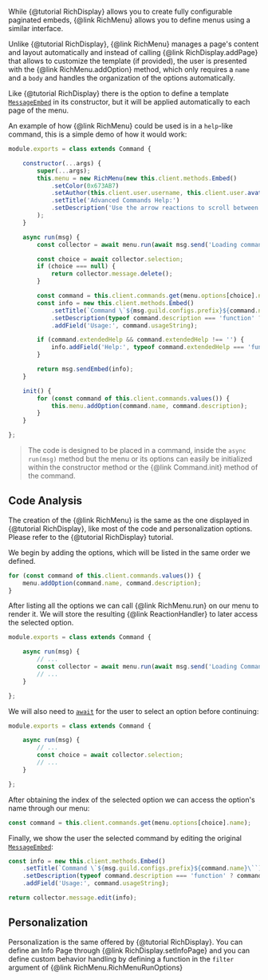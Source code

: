 While {@tutorial RichDisplay} allows you to create fully configurable paginated embeds, {@link RichMenu} allows you to define menus using a similar interface.

Unlike {@tutorial RichDisplay}, {@link RichMenu} manages a page's content and layout automatically and instead of calling {@link RichDisplay.addPage} that allows to customize the template (if provided), the user is presented with the {@link RichMenu.addOption} method, which only requires a `name` and a `body` and handles the organization of the options automatically.

Like {@tutorial RichDisplay} there is the option to define a template [`MessageEmbed`](https://discord.js.org/#/docs/main/master/class/MessageEmbed) in its constructor, but it will be applied automatically to each page of the menu.

An example of how {@link RichMenu} could be used is in a `help`-like command, this is a simple demo of how it would work:

```javascript
module.exports = class extends Command {

	constructor(...args) {
		super(...args);
		this.menu = new RichMenu(new this.client.methods.Embed()
			.setColor(0x673AB7)
			.setAuthor(this.client.user.username, this.client.user.avatarURL())
			.setTitle('Advanced Commands Help:')
			.setDescription('Use the arrow reactions to scroll between pages.\nUse number reactions to select an option.')
		);
	}

	async run(msg) {
		const collector = await menu.run(await msg.send('Loading commands...'));

		const choice = await collector.selection;
		if (choice === null) {
			return collector.message.delete();
		}

		const command = this.client.commands.get(menu.options[choice].name);
		const info = new this.client.methods.Embed()
			.setTitle(`Command \`${msg.guild.configs.prefix}${command.name}\``)
			.setDescription(typeof command.description === 'function' ? command.description(msg) : command.description)
			.addField('Usage:', command.usageString);

		if (command.extendedHelp && command.extendedHelp !== '') {
			info.addField('Help:', typeof command.extendedHelp === 'function' ? command.extendedHelp(msg) : command.extendedHelp);
		}

		return msg.sendEmbed(info);
	}

	init() {
		for (const command of this.client.commands.values()) {
			this.menu.addOption(command.name, command.description);
		}
	}

};
```

> The code is designed to be placed in a command, inside the `async run(msg)` method but the menu or its options can easily be initialized within the constructor method or the {@link Command.init} method of the command.

## Code Analysis

The creation of the {@link RichMenu} is the same as the one displayed in {@tutorial RichDisplay}, like most of the code and personalization options. Please refer to the {@tutorial RichDisplay} tutorial.

We begin by adding the options, which will be listed in the same order we defined.

```javascript
for (const command of this.client.commands.values()) {
	menu.addOption(command.name, command.description);
}
```

After listing all the options we can call {@link RichMenu.run} on our menu to render it.
We will store the resulting {@link ReactionHandler} to later access the selected option.

```javascript
module.exports = class extends Command {

	async run(msg) {
		// ...
		const collector = await menu.run(await msg.send('Loading Commands...'));
		// ...
	}

};
```

We will also need to [`await`](https://developer.mozilla.org/en-US/docs/Web/JavaScript/Reference/Operators/await) for the user to select an option before continuing:

```javascript
module.exports = class extends Command {

	async run(msg) {
		// ...
		const choice = await collector.selection;
		// ...
	}

};
```

After obtaining the index of the selected option we can access the option's name through our menu:

```javascript
const command = this.client.commands.get(menu.options[choice].name);
```

Finally, we show the user the selected command by editing the original [`MessageEmbed`](https://discord.js.org/#/docs/main/master/class/MessageEmbed):

```javascript
const info = new this.client.methods.Embed()
	.setTitle(`Command \`${msg.guild.configs.prefix}${command.name}\``)
	.setDescription(typeof command.description === 'function' ? command.description(msg) : command.description)
	.addField('Usage:', command.usageString);

return collector.message.edit(info);
```

## Personalization

Personalization is the same offered by {@tutorial RichDisplay}. You can define an Info Page through {@link RichDisplay.setInfoPage} and you can define custom behavior handling by defining a function in the `filter` argument of {@link RichMenu.RichMenuRunOptions}
